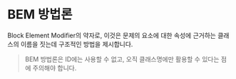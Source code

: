 # BEM 방법론

Block Element Modifier의 약자로, 이것은 문제의 요소에 대한 속성에 근거하는 클래스의 이름을 짓는데 구조적인 방법을 제시합니다.

> BEM 방법론은 ID에는 사용할 수 없고, 오직 클래스명에만 활용할 수 있다는 점에 주의해야 합니다.
